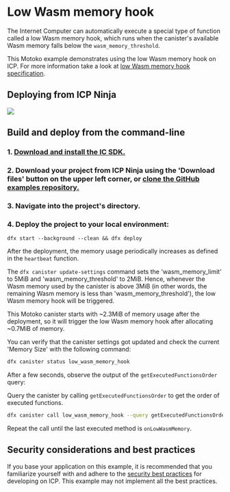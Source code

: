 # Low Wasm memory hook

The Internet Computer can automatically execute a special type of function called a low Wasm memory hook, which runs when the canister's available Wasm memory falls below the `wasm_memory_threshold`.

This Motoko example demonstrates using the low Wasm memory hook on ICP. For more information take a look at [low Wasm memory hook specification](https://internetcomputer.org/docs/references/ic-interface-spec#on-low-wasm-memory).

## Deploying from ICP Ninja

[![](https://icp.ninja/assets/open.svg)](https://icp.ninja/editor?g=https://github.com/dfinity/examples/tree/master/motoko/low_wasm_memory)

## Build and deploy from the command-line

### 1. [Download and install the IC SDK.](https://internetcomputer.org/docs/building-apps/getting-started/install)

### 2. Download your project from ICP Ninja using the 'Download files' button on the upper left corner, or [clone the GitHub examples repository.](https://github.com/dfinity/examples/)

### 3. Navigate into the project's directory.

### 4. Deploy the project to your local environment:

```
dfx start --background --clean && dfx deploy
```

After the deployment, the memory usage periodically increases as defined in the `heartbeat` function.

The `dfx canister update-settings` command sets the 'wasm_memory_limit' to 5MiB and 'wasm_memory_threshold' to 2MiB.
Hence, whenever the Wasm memory used by the canister is above 3MiB (in other words, the remaining Wasm memory is less than 'wasm_memory_threshold'), the low Wasm memory hook will be triggered.

This Motoko canister starts with ~2.3MiB of memory usage after the deployment, so it will trigger the low Wasm memory hook after allocating ~0.7MiB of memory.

You can verify that the canister settings got updated and check the current 'Memory Size' with the following command:

```sh
dfx canister status low_wasm_memory_hook
```

After a few seconds, observe the output of the `getExecutedFunctionsOrder` query:

Query the canister by calling `getExecutedFunctionsOrder` to get the order of executed functions.

```sh
dfx canister call low_wasm_memory_hook --query getExecutedFunctionsOrder
```

Repeat the call until the last executed method is `onLowWasmMemory`.

## Security considerations and best practices

If you base your application on this example, it is recommended that you familiarize yourself with and adhere to the [security best practices](https://internetcomputer.org/docs/building-apps/security/overview) for developing on ICP. This example may not implement all the best practices.
